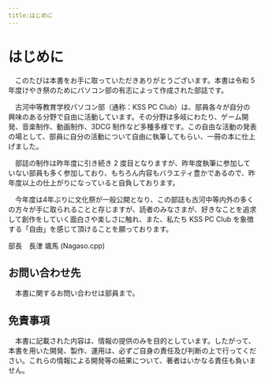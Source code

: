 ```yaml
---
title:はじめに
---
```


# はじめに

　このたびは本書をお手に取っていただきありがとうございます。本書は令和 5 年度けやき祭のためにパソコン部の有志によって作成された部誌です。

　古河中等教育学校パソコン部（通称：KSS PC Club）は、部員各々が自分の興味のある分野で自由に活動しています。その分野は多岐にわたり、ゲーム開発、音楽制作、動画制作、3DCG 制作など多種多様です。この自由な活動の発表の場として、部員に自分の活動について自由に執筆してもらい、一冊の本に仕上げました。

　部誌の制作は昨年度に引き続き 2 度目となりますが、昨年度執筆に参加していない部員も多く参加しており、もちろん内容もバラエティ豊かであるので、昨年度以上の仕上がりになっていると自負しております。

　今年度は4年ぶりに文化祭が一般公開となり、この部誌も古河中等内外の多くの方々が手に取られることと存じますが、読者のみなさまが、好きなことを追求して創作をしていく面白さや楽しさに触れ、また、私たち KSS PC Club を象徴する「自由」を感じて頂けることを願っております。

部長　長津 颯馬 (Nagaso.cpp)

## お問い合わせ先

　本書に関するお問い合わせは部員まで。

## 免責事項

　本書に記載された内容は、情報の提供のみを目的としています。したがって、本書を用いた開発、製作、運用は、必ずご自身の責任及び判断の上で行ってください。これらの情報による開発等の結果について、著者はいかなる責任も負いません。
